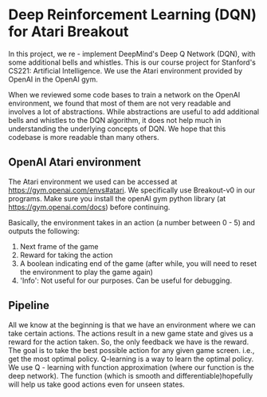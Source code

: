 # Deep Reinforcement Learning (DQN) for Atari Breakout
In this project, we re - implement DeepMind's Deep Q Network (DQN), with some additional bells and whistles. This is our course project for Stanford's CS221: Artificial Intelligence. We use the Atari environment provided by OpenAI in the OpenAI gym. 

When we reviewed some code bases to train a network on the OpenAI environment, we found that most of them are not very readable and involves a lot of abstractions. While abstractions are useful to add additional bells and whistles to the DQN algorithm, it does not help much in understanding the underlying concepts of DQN. We hope that this codebase is more readable than many others.

## OpenAI Atari environment
The Atari environment we used can be accessed at https://gym.openai.com/envs#atari. We specifically use Breakout-v0 in our programs. Make sure you install the openAI gym python library (at https://gym.openai.com/docs) before continuing.

Basically, the environment takes in an action (a number between 0 - 5) and outputs the following:
1. Next frame of the game
2. Reward for taking the action
3. A boolean indicating end of the game (after while, you will need to reset the environment to play the game again)
4. 'Info': Not useful for our purposes. Can be useful for debugging.

## Pipeline
All we know at the beginning is that we have an environment where we can take certain actions. The actions result in a new game state and gives us a reward for the action taken. So, the only feedback we have is the reward. The goal is to take the best possible action for any given game screen. i.e., get the most optimal policy. Q-learning is a way to learn the optimal policy. We use Q - learning with function approximation (where our function is the deep network). The function (which is smooth and differentiable)hopefully will help us take good actions even for unseen states.

